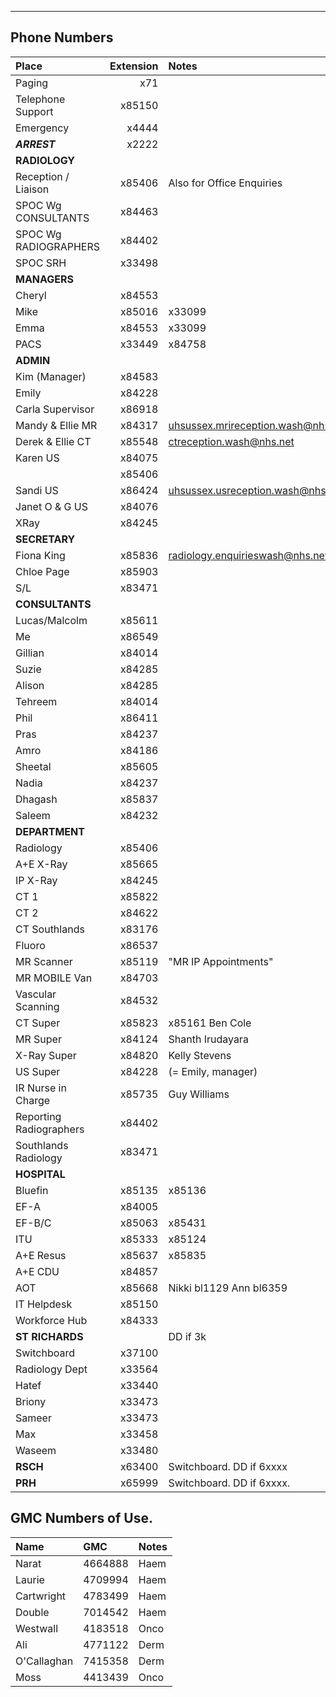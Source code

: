 ---

## Phone Numbers

| Place                   | Extension | Notes                              |
|:------------------------|----------:|:-----------------------------------|
| Paging                  |       x71 |                                    |
| Telephone Support       |    x85150 |                                    |
| Emergency               |     x4444 |                                    |
| ***ARREST***            |     x2222 |                                    |
| **RADIOLOGY**           |           |                                    |
| Reception / Liaison     |    x85406 | Also for Office Enquiries          |
| SPOC Wg CONSULTANTS     |    x84463 |                                    |
| SPOC Wg RADIOGRAPHERS   |    x84402 |                                    |
| SPOC SRH                |    x33498 |                                    |
| **MANAGERS**            |           |                                    |
| Cheryl                  |    x84553 |                                    |
| Mike                    |    x85016 | x33099                             |
| Emma                    |    x84553 | x33099                             |
| PACS                    |    x33449 | x84758                             |
| **ADMIN**               |           |                                    |
| Kim (Manager)           |    x84583 |                                    |
| Emily                   |    x84228 |                                    |
| Carla Supervisor        |    x86918 |                                    |
| Mandy & Ellie MR        |    x84317 | uhsussex.mrireception.wash@nhs.net |
| Derek & Ellie CT        |    x85548 | ctreception.wash@nhs.net           |
| Karen US                |    x84075 |                                    |
|                         |    x85406 |                                    |
| Sandi US                |    x86424 | uhsussex.usreception.wash@nhs.net  |
| Janet O & G US          |    x84076 |                                    |
| XRay                    |    x84245 |                                    |
| **SECRETARY**           |           |                                    |
| Fiona King              |    x85836 | radiology.enquirieswash@nhs.net    |
| Chloe Page              |    x85903 |                                    |
| S/L                     |    x83471 |                                    |
| **CONSULTANTS**         |           |                                    |
| Lucas/Malcolm           |    x85611 |                                    |
| Me                      |    x86549 |                                    |
| Gillian                 |    x84014 |                                    |
| Suzie                   |    x84285 |                                    |
| Alison                  |    x84285 |                                    |
| Tehreem                 |    x84014 |                                    |
| Phil                    |    x86411 |                                    |
| Pras                    |    x84237 |                                    |
| Amro                    |    x84186 |                                    |
| Sheetal                 |    x85605 |                                    |
| Nadia                   |    x84237 |                                    |
| Dhagash                 |    x85837 |                                    |
| Saleem                  |    x84232 |                                    |
| **DEPARTMENT**          |           |                                    |
| Radiology               |    x85406 |                                    |
| A+E X-Ray               |    x85665 |                                    |
| IP X-Ray                |    x84245 |                                    |
| CT 1                    |    x85822 |                                    |
| CT 2                    |    x84622 |                                    |
| CT Southlands           |    x83176 |                                    |
| Fluoro                  |    x86537 |                                    |
| MR Scanner              |    x85119 | "MR IP Appointments"               |
| MR MOBILE Van           |    x84703 |                                    |
| Vascular Scanning       |    x84532 |                                    |
| CT Super                |    x85823 | x85161 Ben Cole                    |
| MR Super                |    x84124 | Shanth Irudayara                   |
| X-Ray Super             |    x84820 | Kelly Stevens                      |
| US Super                |    x84228 | (= Emily, manager)                 |
| IR Nurse in Charge      |    x85735 | Guy Williams                       |
| Reporting Radiographers |    x84402 |                                    |
| Southlands Radiology    |    x83471 |                                    |
| **HOSPITAL**            |           |                                    |
| Bluefin                 |    x85135 | x85136                             |
| EF-A                    |    x84005 |                                    |
| EF-B/C                  |    x85063 | x85431                             |
| ITU                     |    x85333 | x85124                             |
| A+E Resus               |    x85637 | x85835                             |
| A+E CDU                 |    x84857 |                                    |
| AOT                     |    x85668 | Nikki bl1129 Ann bl6359            |
| IT Helpdesk             |    x85150 |                                    |
| Workforce Hub           |    x84333 |                                    |
| **ST RICHARDS**         |           | DD if 3k                           |
| Switchboard             |    x37100 |                                    |
| Radiology Dept          |    x33564 |                                    |
| Hatef                   |    x33440 |                                    |
| Briony                  |    x33473 |                                    |
| Sameer                  |    x33473 |                                    |
| Max                     |    x33458 |                                    |
| Waseem                  |    x33480 |                                    |
| **RSCH**                |    x63400 | Switchboard. DD if 6xxxx           |
| **PRH**                 |    x65999 | Switchboard. DD if 6xxxx.          |


## GMC Numbers of Use.

| Name        | GMC     | Notes |
|:------------|:--------|:------|
| Narat       | 4664888 | Haem  |
| Laurie      | 4709994 | Haem  |
| Cartwright  | 4783499 | Haem  |
| Double      | 7014542 | Haem  |
| Westwall    | 4183518 | Onco  |
| Ali         | 4771122 | Derm  |
| O'Callaghan | 7415358 | Derm  |
| Moss        | 4413439 | Onco  |
